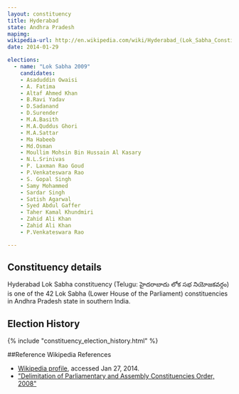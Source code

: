 ```yaml
---
layout: constituency
title: Hyderabad
state: Andhra Pradesh
mapimg: 
wikipedia-url: http://en.wikipedia.com/wiki/Hyderabad_(Lok_Sabha_Constituency)
date: 2014-01-29

elections: 
  - name: "Lok Sabha 2009"
    candidates: 
    - Asaduddin Owaisi 
    - A. Fatima 
    - Altaf Ahmed Khan 
    - B.Ravi Yadav 
    - D.Sadanand 
    - D.Surender 
    - M.A.Basith 
    - M.A.Quddus Ghori 
    - M.A.Sattar 
    - Ma Habeeb 
    - Md.Osman 
    - Moullim Mohsin Bin Hussain Al Kasary 
    - N.L.Srinivas 
    - P. Laxman Rao Goud 
    - P.Venkateswara Rao 
    - S. Gopal Singh 
    - Samy Mohammed 
    - Sardar Singh 
    - Satish Agarwal 
    - Syed Abdul Gaffer 
    - Taher Kamal Khundmiri 
    - Zahid Ali Khan 
    - Zahid Ali Khan 
    - P.Venkateswara Rao 

---
```

## Constituency details
Hyderabad Lok Sabha constituency (Telugu: హైదరాబాదు లోక సభ నియోజకవర్గం) is one of the 42 Lok Sabha (Lower House of the Parliament) constituencies in Andhra Pradesh state in southern India.




## Election History
{% include "constituency_election_history.html" %}

##Reference
Wikipedia References
- [Wikipedia profile]({{page.profile.wikipedia}}), accessed Jan 27, 2014.
- ["Delimitation of Parliamentary and Assembly Constituencies Order, 2008"][wiki1]

[wiki1]: http://eci.nic.in/eci_main/CurrentElections/CONSOLIDATED_ORDER%20_ECI%20.pdf
